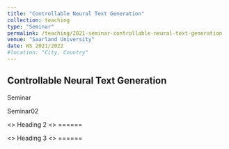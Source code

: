 ```yaml
---
title: "Controllable Neural Text Generation"
collection: teaching
type: "Seminar"
permalink: /teaching/2021-seminar-controllable-neural-text-generation
venue: "Saarland University"
date: WS 2021/2022
#location: "City, Country"
---
```




Controllable Neural Text Generation
---------

Seminar

Seminar02

<> Heading 2
<> ======

<> Heading 3
<> ======
